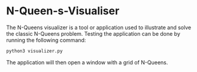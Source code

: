 # N-Queen-s-Visualiser
The N-Queens visualizer is a tool or application used to illustrate and solve the classic N-Queens problem.
Testing the application can be done by running the following command:

```bash
python3 visualizer.py
```

The application will then open a window with a grid of N-Queens.
